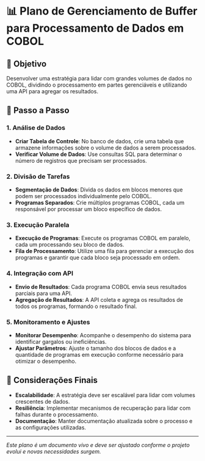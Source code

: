 # 📊 Plano de Gerenciamento de Buffer para Processamento de Dados em COBOL

## 🎯 Objetivo

Desenvolver uma estratégia para lidar com grandes volumes de dados no COBOL, dividindo o processamento em partes gerenciáveis e utilizando uma API para agregar os resultados.

## 📝 Passo a Passo

### 1. Análise de Dados
- **Criar Tabela de Controle**: No banco de dados, crie uma tabela que armazene informações sobre o volume de dados a serem processados.
- **Verificar Volume de Dados**: Use consultas SQL para determinar o número de registros que precisam ser processados.

### 2. Divisão de Tarefas
- **Segmentação de Dados**: Divida os dados em blocos menores que podem ser processados individualmente pelo COBOL.
- **Programas Separados**: Crie múltiplos programas COBOL, cada um responsável por processar um bloco específico de dados.

### 3. Execução Paralela
- **Execução de Programas**: Execute os programas COBOL em paralelo, cada um processando seu bloco de dados.
- **Fila de Processamento**: Utilize uma fila para gerenciar a execução dos programas e garantir que cada bloco seja processado em ordem.

### 4. Integração com API
- **Envio de Resultados**: Cada programa COBOL envia seus resultados parciais para uma API.
- **Agregação de Resultados**: A API coleta e agrega os resultados de todos os programas, formando o resultado final.

### 5. Monitoramento e Ajustes
- **Monitorar Desempenho**: Acompanhe o desempenho do sistema para identificar gargalos ou ineficiências.
- **Ajustar Parâmetros**: Ajuste o tamanho dos blocos de dados e a quantidade de programas em execução conforme necessário para otimizar o desempenho.

## 🔄 Considerações Finais

- **Escalabilidade**: A estratégia deve ser escalável para lidar com volumes crescentes de dados.
- **Resiliência**: Implementar mecanismos de recuperação para lidar com falhas durante o processamento.
- **Documentação**: Manter documentação atualizada sobre o processo e as configurações utilizadas.

---

*Este plano é um documento vivo e deve ser ajustado conforme o projeto evolui e novas necessidades surgem.* 